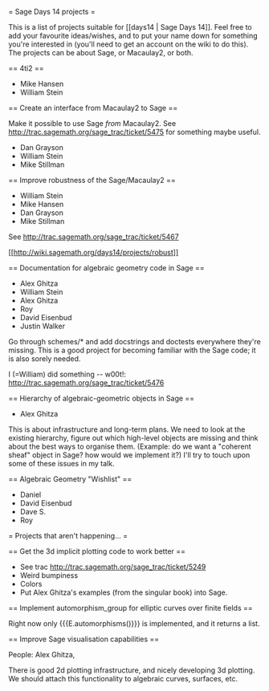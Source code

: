 = Sage Days 14 projects =

This is a list of projects suitable for [[days14 | Sage Days 14]].  Feel free to add your favourite ideas/wishes, and to put your name down for something you're interested in (you'll need to get an account on the wiki to do this).  The projects can be about Sage, or Macaulay2, or both.

== 4ti2 ==
 * Mike Hansen
 * William Stein


== Create an interface from Macaulay2 to Sage ==

Make it possible to use Sage *from* Macaulay2.  See http://trac.sagemath.org/sage_trac/ticket/5475 for something maybe useful.
 * Dan Grayson
 * William Stein
 * Mike Stillman

== Improve robustness of the Sage/Macaulay2 ==
 * William Stein
 * Mike Hansen
 * Dan Grayson
 * Mike Stillman

See http://trac.sagemath.org/sage_trac/ticket/5467

[[http://wiki.sagemath.org/days14/projects/robust]]

== Documentation for algebraic geometry code in Sage ==

 * Alex Ghitza
 * William Stein
 * Alex Ghitza
 * Roy
 * David Eisenbud
 * Justin Walker

Go through schemes/* and add docstrings and doctests everywhere they're missing.  This is a good project for becoming familiar with the Sage code; it is also sorely needed.

I (=William) did something -- w00t!: http://trac.sagemath.org/sage_trac/ticket/5476


== Hierarchy of algebraic-geometric objects in Sage ==

 * Alex Ghitza

This is about infrastructure and long-term plans.  We need to look at the existing hierarchy, figure out which high-level objects are missing and think about the best ways to organise them.  (Example: do we want a "coherent sheaf" object in Sage?  how would we implement it?)  I'll try to touch upon some of these issues in my talk.

== Algebraic Geometry "Wishlist" ==
 * Daniel
 * David Eisenbud
 * Dave S.
 * Roy

= Projects that aren't happening... =

== Get the 3d implicit plotting code to work better ==

  * See trac http://trac.sagemath.org/sage_trac/ticket/5249
  * Weird bumpiness
  * Colors
  * Put Alex Ghitza's examples (from the singular book) into Sage. 

== Implement automorphism_group for elliptic curves over finite fields ==

Right now only {{{E.automorphisms()}}} is implemented, and it returns a list. 

== Improve Sage visualisation capabilities ==

People: Alex Ghitza, 

There is good 2d plotting infrastructure, and nicely developing 3d plotting.  We should attach this functionality to algebraic curves, surfaces, etc.
